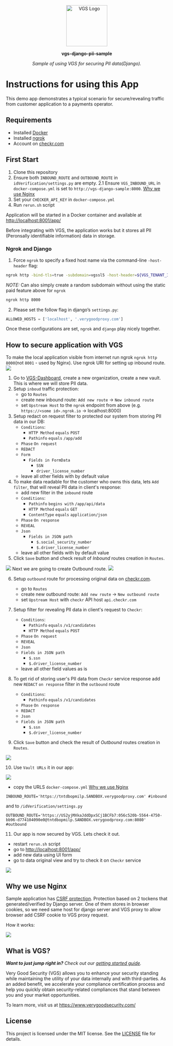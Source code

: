 <p align="center"><a href="https://www.verygoodsecurity.com/"><img src="https://avatars0.githubusercontent.com/u/17788525" width="128" alt="VGS Logo"></a></p>
<p align="center"><b>vgs-django-pii-sample</b></p>
<p align="center"><i>Sample of using VGS for securing PII data(Django).</i></p>

# Instructions for using this App
This demo app demonstrates a typical scenario for secure/revealing traffic from customer application to a payments operator.

## Requirements
- Installed [Docker](https://www.docker.com/get-docker)
- Installed [ngrok](https://ngrok.com/)
- Account on [checkr.com](https://checkr.com/)

## First Start
1. Clone this repository
2. Ensure both `INBOUND_ROUTE` and `OUTBOUND_ROUTE` in `idVerification/settings.py` are empty.
 2.1 Ensure `VGS_INBOUND_URL` in `docker-compose.yml` is set to `http://vgs-django-sample:8000`. [Why we use Nginx](https://github.com/verygoodsecurity/vgs-django-sample-id-verification#why-we-use-nginx)
3. Set your `CHECKER_API_KEY` in `docker-compose.yml`
4. Run `rerun.sh` script

Application will be started in a Docker container and available at [http://localhost:8001/app/](http://localhost:8001/app/)

Before integrating with VGS, the application works but it stores all PII (Peronsally identifiable information) data in storage.

### Ngrok and Django

1. Force `ngrok` to specify a fixed host name via the command-line `-host-header` flag:

```sh
ngrok http -bind-tls=true -subdomain=vgssl5 -host-header=${VGS_TENANT_IDENTIFER}.sandbox.verygoodproxy.com 8000
```

*NOTE:* Can also simply create a random subdomain without using the static paid feature above for `ngrok`

```sh
ngrok http 8000
```

2. Please set the follow flag in django’s `settings.py`:

```python
ALLOWED_HOSTS = ['localhost', '.verygoodproxy.com']
```

Once these configurations are set, `ngrok` and `django` play nicely together.

## How to secure application with VGS

To make the local application visible from internet run ngrok `ngrok http 8000`(not `8001` - used by Nginx). Use ngrok URI for setting up inbound route.
<img src="images/inbound.gif" >
1. Go to [VGS-Dashboard](https://dashboard.verygoodsecurity.com), create a new organization, create a new vault. This is where we will store PII data.
2. Setup `inboud` traffic protection:
    - go to `Routes`
    - create new inbound route: `Add new route` -> `New inbound route`
    - set `Upstream Host` to the `ngrok` endpoint from above (e.g. `https://<some id>.ngrok.io` -> localhost:8000)
3. Setup redact on request filter to protected our system from storing PII data in our DB:
    - `Conditions`:
        - `HTTP Method` `equals` `POST`
        - `Pathinfo` `equals` `/app/add`
    - `Phase` `On request`
    - `REDACT`
    - `Form`
        - `Fields in FormData`
            - `SSN`
            - `driver_license_number`
    - leave all other fields with by default value
4. To make data readable for the customer who owns this data, lets `Add filter`, that will reveal PII data in client's response:
    - add new filter in the `inbound` route
    - `Conditions`:
        - `Pathinfo` `begins with` `/app/api/data`
        - `HTTP Method` `equals` `GET`
        - `ContentType` `equals` `application/json`
    - `Phase` `On response`
    - `REVEAL`
    - `Json`
        - `Fields in JSON path`
            - `$.social_security_number`
            - `$.driver_license_number`
    - leave all other fields with by default value
5. Click `Save` button and check result of _Inbound_ routes creation in `Routes`.
  <img src="images/inbound_check_result.png" >
Next we are going to create Outbound route.
  <img src="images/outbound.gif" >

6. Setup `outbound` route for processing original data on [checkr.com](https://checkr.com/).
    - go to `Routes`
    - create new outbound route: `Add new route` -> `New outbound route`
    - set `Upstream Host` with `checkr` API host `api.checkr.com`
7. Setup filter for revealing PII data in client's request to `Checkr`:
   - `Conditions`:
      - `Pathinfo` `equals` `/v1/candidates`
      - `HTTP Method` `equals` `POST`
   - `Phase` `On request`
   - `REVEAL`
   - `Json`
    - `Fields in JSON path`
        - `$.ssn`
        - `$.driver_license_number`
   - leave all other field values as is
8. To get rid of storing user's PII data from `Checkr` service response add new `REDACT` `on response` filter in the `outbound` route
   - `Conditions`:
        - `Pathinfo` `equals` `/v1/candidates`
   - `Phase` `On response`
   - `REDACT`
   - `Json`
    - `Fields in JSON path`
        - `$.ssn`
        - `$.driver_license_number`

9. Click `Save` button and check the result of _Outbound_ routes creation in `Routes`.
  <img src="images/outbound_check_result.png" >

10. Use `Vault URLs` it in our app:
  <img src="images/proxy_urls.png" >

  - copy the URLS `docker-compose.yml` [Why we use Nginx](https://github.com/verygoodsecurity/vgs-django-sample-id-verification#why-we-use-nginx)
  ```
  INBOUND_ROUTE='https://tntdbopmilp.SANDBOX.verygoodproxy.com' #inbound
  ```
  and to `/idVerification/settings.py`
  ```
  OUTBOUND_ROUTE='https://US2yjMXkaJddDpxSCj1BCFb7:056c520b-5564-4750-bb96-d774104090e0@tntdbopmilp.SANDBOX.verygoodproxy.com:8080' #outbound
  ```
11. Our app is now secured by VGS. Lets check it out.
- restart `rerun.sh` script
- go to [http://localhost:8001/app/](http://localhost:8001/app/)
- add new data using UI form
- go to data original view and try to check it on `Checkr` service
<img src="images/django_demo.gif" >

## Why we use Nginx
Sample application has [CSRF protection](https://www.owasp.org/index.php/Cross-Site_Request_Forgery_(CSRF)). Protection based on 2 tockens that generated/verified by Django server. One of them stores in browser cookies, so we need same host for django server and VGS proxy to allow browser add CSRF cookie to VGS proxy request.

How it works:

<img src="images/django_reverse_proxy_with_csrf.png" >


## What is VGS?

_**Want to just jump right in?** Check out our [getting started
guide](https://www.verygoodsecurity.com/docs/getting-started)._

Very Good Security (VGS) allows you to enhance your security standing while
maintaining the utility of your data internally and with third-parties. As an
added benefit, we accelerate your compliance certification process and help you
quickly obtain security-related compliances that stand between you and your
market opportunities.

To learn more, visit us at https://www.verygoodsecurity.com/

## License

This project is licensed under the MIT license. See the [LICENSE](LICENSE) file
for details.
